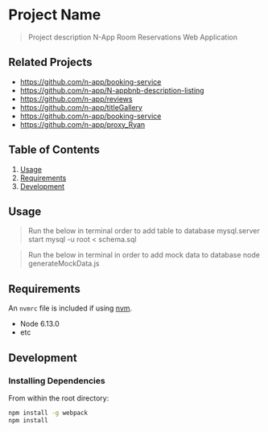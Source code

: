 # Project Name

> Project description
N-App Room Reservations Web Application

## Related Projects

  - https://github.com/n-app/booking-service
  - https://github.com/n-app/N-appbnb-description-listing
  - https://github.com/n-app/reviews
  - https://github.com/n-app/titleGallery
  - https://github.com/n-app/booking-service
  - https://github.com/n-app/proxy_Ryan

## Table of Contents

1. [Usage](#Usage)
1. [Requirements](#requirements)
1. [Development](#development)

## Usage

> Run the below in terminal order to add table to database
mysql.server start
mysql -u root < schema.sql

> Run the below in terminal in order to add mock data to database
node generateMockData.js


## Requirements

An `nvmrc` file is included if using [nvm](https://github.com/creationix/nvm).

- Node 6.13.0
- etc

## Development

### Installing Dependencies

From within the root directory:

```sh
npm install -g webpack
npm install
```

